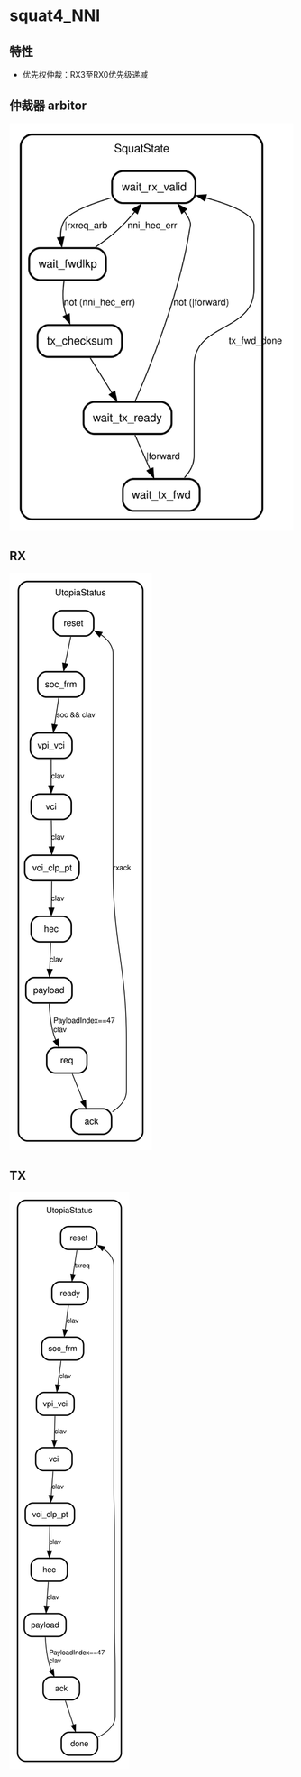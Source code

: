 # squat4_NNI

## 特性

- 优先权仲裁：RX3至RX0优先级递减

## 仲裁器 arbitor

![](./doc/img/arbitor_fsm_0.svg)

## RX

![](./doc/img/rx_fsm_0.svg)

## TX

![](./doc/img/tx_fsm_0.svg)